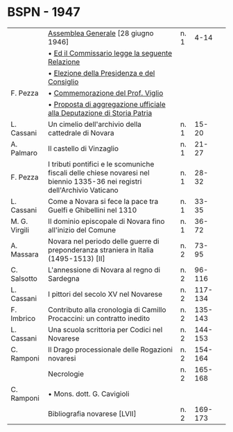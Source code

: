 # BSPN - 1947

<table>
    <tr>
        <td></td>
        <td><a href="http://www.ssno.it/BSPNo/bspn_not47.html#471">Assemblea Generale</a> [28 giugno 1946]</td>
        <td>n. 1</td>
        <td>4-14</td>
        <td></td>
    </tr>
    <tr>
        <td></td>
        <td>• <a href="http://www.ssno.it/BSPNo/bspn_not47.html#471rel">Ed il Commissario legge la seguente
            Relazione</a></td>
        <td></td>
        <td></td>
        <td></td>
    </tr>
    <tr>
        <td></td>
        <td>• <a href="http://www.ssno.it/BSPNo/bspn_not47.html#471elez">Elezione della Presidenza e del
            Consiglio</a>
        </td>
        <td></td>
        <td></td>
        <td></td>
    </tr>
    <tr>
        <td>F. Pezza</td>
        <td>• <a href="http://www.ssno.it/BSPNo/bspn_not47.html#471viglio">Commemorazione del Prof. Viglio</a>
        </td>
        <td></td>
        <td></td>
        <td></td>
    </tr>
    <tr>
        <td></td>
        <td>• <a href="http://www.ssno.it/BSPNo/bspn_not47.html#471dssp">Proposta di aggregazione ufficiale alla
            Deputazione di Storia Patria</a></td>
        <td></td>
        <td></td>
        <td></td>
    </tr>
    <tr>
        <td>L. Cassani</td>
        <td>Un cimelio dell'archivio della cattedrale di Novara</td>
        <td>n. 1</td>
        <td>15-20</td>
        <td></td>
    </tr>
    <tr>
        <td>A. Palmaro</td>
        <td>Il castello di Vinzaglio</td>
        <td>n. 1</td>
        <td>21-27</td>
        <td></td>
    </tr>
    <tr>
        <td>F. Pezza</td>
        <td>I tributi pontifici e le scomuniche fiscali delle chiese novaresi nel biennio 1335-36 nei registri
            dell'Archivio Vaticano
        </td>
        <td>n. 1</td>
        <td>28-32</td>
        <td></td>
    </tr>
    <tr>
        <td>L. Cassani</td>
        <td>Come a Novara si fece la pace tra Guelfi e Ghibellini nel 1310</td>
        <td>n. 1</td>
        <td>33-35</td>
        <td></td>
    </tr>
    <tr>
        <td>M. G. Virgili</td>
        <td>Il dominio episcopale di Novara fino all'inizio del Comune</td>
        <td>n. 1</td>
        <td>36-72</td>
        <td></td>
    </tr>
    <tr>
        <td>A. Massara</td>
        <td>Novara nel periodo delle guerre di preponderanza straniera in Italia (1495-1513) [II]</td>
        <td>n. 2</td>
        <td>73-95</td>
        <td></td>
    </tr>
    <tr>
        <td>C. Salsotto</td>
        <td>L'annessione di Novara al regno di Sardegna</td>
        <td>n. 2</td>
        <td>96-116</td>
        <td></td>
    </tr>
    <tr>
        <td>L. Cassani</td>
        <td>I pittori del secolo XV nel Novarese</td>
        <td>n. 2</td>
        <td>117-134</td>
        <td></td>
    </tr>
    <tr>
        <td>F. Imbrico</td>
        <td>Contributo alla cronologia di Camillo Procaccini: un contratto inedito</td>
        <td>n. 2</td>
        <td>135-143</td>
        <td></td>
    </tr>
    <tr>
        <td>L. Cassani</td>
        <td>Una scuola scrittoria per Codici nel Novarese</td>
        <td>n. 2</td>
        <td>144-153</td>
        <td></td>
    </tr>
    <tr>
        <td>C. Ramponi</td>
        <td>Il Drago processionale delle Rogazioni novaresi</td>
        <td>n. 2</td>
        <td>154-164</td>
        <td></td>
    </tr>
    <tr>
        <td></td>
        <td>Necrologie</td>
        <td>n. 2</td>
        <td>165-168</td>
        <td></td>
    </tr>
    <tr>
        <td>C. Ramponi</td>
        <td>• Mons. dott. G. Cavigioli</td>
        <td></td>
        <td></td>
        <td></td>
    </tr>
    <tr>
        <td></td>
        <td>Bibliografia novarese [LVII]</td>
        <td>n. 2</td>
        <td>169-173</td>
        <td></td>
    </tr>
</table>
